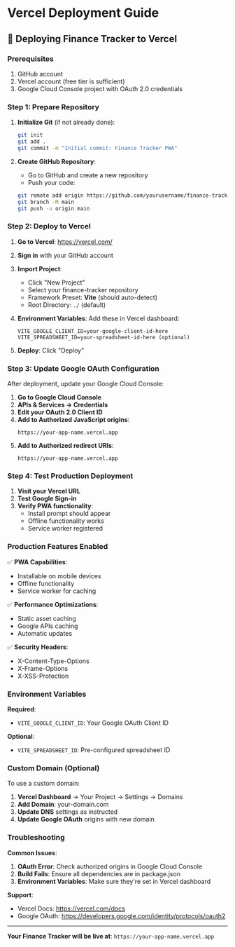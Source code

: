 # Vercel Deployment Guide

## 🚀 Deploying Finance Tracker to Vercel

### Prerequisites
1. GitHub account
2. Vercel account (free tier is sufficient)
3. Google Cloud Console project with OAuth 2.0 credentials

### Step 1: Prepare Repository

1. **Initialize Git** (if not already done):
   ```bash
   git init
   git add .
   git commit -m "Initial commit: Finance Tracker PWA"
   ```

2. **Create GitHub Repository**:
   - Go to GitHub and create a new repository
   - Push your code:
   ```bash
   git remote add origin https://github.com/yourusername/finance-tracker.git
   git branch -M main
   git push -u origin main
   ```

### Step 2: Deploy to Vercel

1. **Go to Vercel**: https://vercel.com/
2. **Sign in** with your GitHub account
3. **Import Project**:
   - Click "New Project"
   - Select your finance-tracker repository
   - Framework Preset: **Vite** (should auto-detect)
   - Root Directory: `./` (default)

4. **Environment Variables**:
   Add these in Vercel dashboard:
   ```
   VITE_GOOGLE_CLIENT_ID=your-google-client-id-here
   VITE_SPREADSHEET_ID=your-spreadsheet-id-here (optional)
   ```

5. **Deploy**: Click "Deploy"

### Step 3: Update Google OAuth Configuration

After deployment, update your Google Cloud Console:

1. **Go to Google Cloud Console**
2. **APIs & Services → Credentials**
3. **Edit your OAuth 2.0 Client ID**
4. **Add to Authorized JavaScript origins**:
   ```
   https://your-app-name.vercel.app
   ```
5. **Add to Authorized redirect URIs**:
   ```
   https://your-app-name.vercel.app
   ```

### Step 4: Test Production Deployment

1. **Visit your Vercel URL**
2. **Test Google Sign-in**
3. **Verify PWA functionality**:
   - Install prompt should appear
   - Offline functionality works
   - Service worker registered

### Production Features Enabled

✅ **PWA Capabilities**:
- Installable on mobile devices
- Offline functionality
- Service worker for caching

✅ **Performance Optimizations**:
- Static asset caching
- Google APIs caching
- Automatic updates

✅ **Security Headers**:
- X-Content-Type-Options
- X-Frame-Options
- X-XSS-Protection

### Environment Variables

**Required**:
- `VITE_GOOGLE_CLIENT_ID`: Your Google OAuth Client ID

**Optional**:
- `VITE_SPREADSHEET_ID`: Pre-configured spreadsheet ID

### Custom Domain (Optional)

To use a custom domain:
1. **Vercel Dashboard** → Your Project → Settings → Domains
2. **Add Domain**: your-domain.com
3. **Update DNS** settings as instructed
4. **Update Google OAuth** origins with new domain

### Troubleshooting

**Common Issues**:
1. **OAuth Error**: Check authorized origins in Google Cloud Console
2. **Build Fails**: Ensure all dependencies are in package.json
3. **Environment Variables**: Make sure they're set in Vercel dashboard

**Support**:
- Vercel Docs: https://vercel.com/docs
- Google OAuth: https://developers.google.com/identity/protocols/oauth2

---

**Your Finance Tracker will be live at**: `https://your-app-name.vercel.app`
